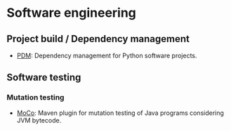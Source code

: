 # Software engineering

## Project build / Dependency management
  * [PDM](https://github.com/pdm-project/pdm): Dependency management for Python software projects.

## Software testing

### Mutation testing
  * [MoCo](https://github.com/phantran/moco): Maven plugin for mutation testing of Java programs considering JVM bytecode.
